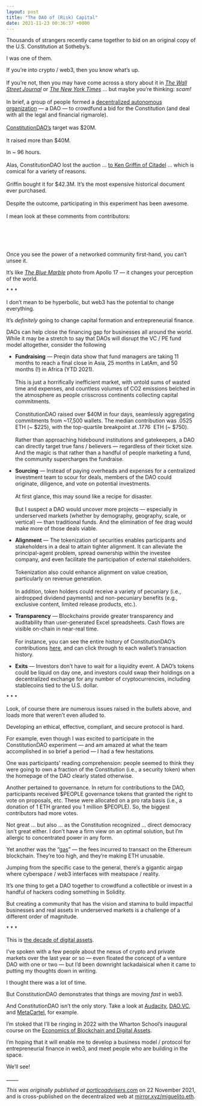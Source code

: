 ```yaml
---
layout: post
title: "The DAO of (Risk) Capital"
date: 2021-11-23 00:36:37 +0000
---
```


<!-- wp:paragraph -->
<p>Thousands of strangers recently came together to bid on an original copy of the U.S. Constitution at Sotheby’s.</p>
<!-- /wp:paragraph -->

<!-- wp:paragraph -->
<p>I was one of them.</p>
<!-- /wp:paragraph -->

<!-- wp:more -->
<!--more-->
<!-- /wp:more -->

<!-- wp:paragraph {"style":{"elements":{"link":{"color":{"text":"var:preset|color|primary"}}}}} -->
<p class="has-link-color">If you’re into crypto / web3, then you know what’s up.<br><br>If you’re not, then you may have come across a story about it in&nbsp;<a href="https://www.wsj.com/articles/crypto-investors-want-to-buy-rare-copy-of-u-s-constitution-at-sothebys-auction-11637071590?mod=Searchresults_pos3&amp;page=1"><em>The Wall Street Journal</em></a>&nbsp;or&nbsp;<a href="https://www.nytimes.com/2021/11/17/business/crypto-constitution-sothebys.html?smid=tw-share"><em>The</em>&nbsp;<em>New York Times</em></a>&nbsp;… but maybe you’re thinking:&nbsp;<em>scam!</em><br><br>In brief, a group of people formed a&nbsp;<a rel="noreferrer noopener" href="https://ethereum.org/en/dao/#what-are-daos" target="_blank">decentralized autonomous organization</a>&nbsp;— a DAO — to crowdfund a bid for the Constitution (and deal with all the legal and financial rigmarole).<br><br><a href="https://www.constitutiondao.com/">ConstitutionDAO’s</a>&nbsp;target was $20M.<br><br>It raised more than $40M.</p>
<!-- /wp:paragraph -->

<!-- wp:paragraph {"style":{"elements":{"link":{"color":{"text":"var:preset|color|primary"}}}}} -->
<p class="has-link-color">In ~ 96 hours.<br><br>Alas, ConstitutionDAO lost the auction …&nbsp;<a href="https://www.wsj.com/articles/citadel-ceo-ken-griffin-outbid-a-group-of-crypto-investors-for-copy-of-u-s-constitution-11637352087?mod=hp_lead_pos10">to Ken Griffin of Citadel</a>&nbsp;… which is comical for a variety of reasons.<br><br>Griffin bought it for $42.3M. It’s&nbsp;the most expensive historical document ever purchased.<br><br>Despite the outcome, participating in this experiment has been awesome.<br><br>I mean look at these comments from contributors:</p>
<!-- /wp:paragraph -->

<!-- wp:gallery {"linkTo":"file"} -->
<figure class="wp-block-gallery has-nested-images columns-default is-cropped"><!-- wp:image {"id":1864,"sizeSlug":"large"} -->
<figure class="wp-block-image size-large"><img src="https://caseyjr.org/wp-content/uploads/2021/11/feake5fxwaqucul.png" alt="" class="wp-image-1864" /></figure>
<!-- /wp:image -->

<!-- wp:image {"id":1865,"sizeSlug":"large"} -->
<figure class="wp-block-image size-large"><img src="https://caseyjr.org/wp-content/uploads/2021/11/feaq17cx0aana_e.jpeg" alt="" class="wp-image-1865" /></figure>
<!-- /wp:image -->

<!-- wp:image {"id":1866,"sizeSlug":"large"} -->
<figure class="wp-block-image size-large"><img src="https://caseyjr.org/wp-content/uploads/2021/11/feq5hewuyaeva-m.jpeg" alt="" class="wp-image-1866" /></figure>
<!-- /wp:image -->

<!-- wp:image {"id":1867,"sizeSlug":"large"} -->
<figure class="wp-block-image size-large"><img src="https://caseyjr.org/wp-content/uploads/2021/11/feccyntvkao51xs.jpeg" alt="" class="wp-image-1867" /></figure>
<!-- /wp:image -->

<!-- wp:image {"id":1868,"sizeSlug":"large"} -->
<figure class="wp-block-image size-large"><img src="https://caseyjr.org/wp-content/uploads/2021/11/img_0470.jpg" alt="" class="wp-image-1868" /></figure>
<!-- /wp:image --></figure>
<!-- /wp:gallery -->

<!-- wp:paragraph -->
<p>Once you see the power of a networked community first-hand, you can’t unsee it.</p>
<!-- /wp:paragraph -->

<!-- wp:paragraph {"style":{"elements":{"link":{"color":{"text":"var:preset|color|primary"}}}}} -->
<p class="has-link-color">It’s like&nbsp;<em><a rel="noreferrer noopener" href="https://www.nasa.gov/multimedia/imagegallery/image_feature_329.html" target="_blank">The Blue Marble</a></em>&nbsp;photo from Apollo 17 — it changes your perception of the world.</p>
<!-- /wp:paragraph -->

<!-- wp:paragraph -->
<p>* * *</p>
<!-- /wp:paragraph -->

<!-- wp:paragraph -->
<p>I don’t mean to be hyperbolic, but web3 has the potential to change everything.</p>
<!-- /wp:paragraph -->

<!-- wp:paragraph -->
<p>It’s&nbsp;<em>definitely</em>&nbsp;going to change capital formation and entrepreneurial finance.</p>
<!-- /wp:paragraph -->

<!-- wp:paragraph -->
<p>DAOs can help close the financing gap for businesses all around the world. While it may be a stretch to say that DAOs will disrupt the VC / PE fund model altogether, consider the following</p>
<!-- /wp:paragraph -->

<!-- wp:list -->
<ul><!-- wp:list-item -->
<li><strong>Fundraising</strong>&nbsp;— Preqin data show that fund managers are taking 11 months to reach a final close in Asia, 25 months in LatAm, and 50 months (!) in Africa (YTD 2021).<br><br>This is just a horrifically inefficient market, with untold sums of wasted time and expenses, and countless volumes of CO2&nbsp;emissions belched in the atmosphere as people crisscross continents collecting capital commitments.<br><br>ConstitutionDAO raised over $40M in four days, seamlessly aggregating commitments from ~17,500 wallets. The median contribution was .0525 ETH (~ $225), with the top-quartile breakpoint at .1776&nbsp;&nbsp;ETH (~ $750).<br><br>Rather than approaching hidebound institutions and gatekeepers, a DAO can directly target true fans / believers — regardless of their ticket size. And the magic is that rather than a handful of people marketing a fund, the community supercharges the fundraise.<br></li>
<!-- /wp:list-item --></ul>
<!-- /wp:list -->

<!-- wp:paragraph -->
<p></p>
<!-- /wp:paragraph -->

<!-- wp:list -->
<ul><!-- wp:list-item -->
<li><strong>Sourcing</strong>&nbsp;— Instead of paying overheads and expenses for a centralized investment team to scour for deals, members of the DAO could originate, diligence, and vote on potential investments.<br><br>At first glance, this may sound like a recipe for disaster.<br><br>But I suspect a DAO would uncover more projects — especially in underserved markets (whether by demography, geography, scale, or vertical) — than traditional funds. And the elimination of fee drag would make more of those deals viable.<br></li>
<!-- /wp:list-item --></ul>
<!-- /wp:list -->

<!-- wp:paragraph -->
<p></p>
<!-- /wp:paragraph -->

<!-- wp:list -->
<ul><!-- wp:list-item -->
<li><strong>Alignment</strong>&nbsp;— The tokenization of securities enables participants and stakeholders in a deal to attain tighter alignment. It can alleviate the principal-agent problem, spread ownership within the investee company, and even facilitate the participation of external stakeholders.<br><br>Tokenization also could enhance alignment on value creation, particularly on revenue generation.<br><br>In addition, token holders could receive a variety of pecuniary (i.e., airdropped dividend payments) and non-pecuniary benefits (e.g., exclusive content, limited release products, etc.).<br></li>
<!-- /wp:list-item --></ul>
<!-- /wp:list -->

<!-- wp:paragraph -->
<p></p>
<!-- /wp:paragraph -->

<!-- wp:list {"style":{"elements":{"link":{"color":{"text":"var:preset|color|primary"}}}}} -->
<ul class="has-link-color"><!-- wp:list-item -->
<li><strong>Transparency</strong>&nbsp;— Blockchains provide greater transparency and auditability than user-generated Excel spreadsheets. Cash flows are visible on-chain in near-real time.<br><br>For instance, you can see the entire history of ConstitutionDAO’s contributions&nbsp;<a rel="noreferrer noopener" href="https://etherscan.io/address/0xd569d3cce55b71a8a3f3c418c329a66e5f714431" target="_blank">here</a>, and can click through to each wallet’s transaction history.<br></li>
<!-- /wp:list-item --></ul>
<!-- /wp:list -->

<!-- wp:paragraph -->
<p></p>
<!-- /wp:paragraph -->

<!-- wp:list -->
<ul><!-- wp:list-item -->
<li><strong>Exits</strong>&nbsp;— Investors don’t have to wait for a liquidity event. A DAO’s tokens could be liquid on day one, and investors could swap their holdings on a decentralized exchange for any number of cryptocurrencies, including stablecoins tied to the U.S. dollar.</li>
<!-- /wp:list-item --></ul>
<!-- /wp:list -->

<!-- wp:paragraph -->
<p>* * *</p>
<!-- /wp:paragraph -->

<!-- wp:paragraph -->
<p>Look, of course there are numerous issues raised in the bullets above, and loads more that weren’t even alluded to.</p>
<!-- /wp:paragraph -->

<!-- wp:paragraph -->
<p>Developing an ethical, effective, compliant, and secure protocol is hard.</p>
<!-- /wp:paragraph -->

<!-- wp:paragraph -->
<p>For example, even though I was excited to participate in the ConstitutionDAO experiment — and am amazed at what the team accomplished in so brief a period — I had a few hesitations.</p>
<!-- /wp:paragraph -->

<!-- wp:paragraph -->
<p>One was participants’ reading comprehension: people seemed to think they were going to own a fraction of the Constitution (i.e., a security token) when the homepage of the DAO clearly stated otherwise.</p>
<!-- /wp:paragraph -->

<!-- wp:paragraph -->
<p>Another pertained to governance. In return for contributions to the DAO, participants received $PEOPLE governance tokens that granted the right to vote on proposals, etc. These were allocated on a pro rata basis (i.e., a donation of 1 ETH granted you 1 million $PEOPLE). So, the biggest contributors had more votes.</p>
<!-- /wp:paragraph -->

<!-- wp:paragraph -->
<p>Not great … but also … as the Constitution recognized … direct democracy isn’t great either. I don’t have a firm view on an optimal solution, but I’m allergic to concentrated power in any form.</p>
<!-- /wp:paragraph -->

<!-- wp:paragraph {"style":{"elements":{"link":{"color":{"text":"var:preset|color|primary"}}}}} -->
<p class="has-link-color">Yet another was the “<a href="https://ethereum.org/en/developers/docs/gas/#what-is-gas" rel="noreferrer noopener" target="_blank">gas</a>” — the fees incurred to transact on the Ethereum blockchain. They’re too high, and they’re making ETH unusable.</p>
<!-- /wp:paragraph -->

<!-- wp:paragraph {"style":{"elements":{"link":{"color":{"text":"var:preset|color|primary"}}}}} -->
<p class="has-link-color">Jumping from the specific case to the general, there’s a gigantic airgap where cyberspace / web3 interfaces with meatspace / reality.</p>
<!-- /wp:paragraph -->

<!-- wp:paragraph -->
<p>It’s one thing to get a DAO together to crowdfund a collectible or invest in a handful of hackers coding something in Solidity.</p>
<!-- /wp:paragraph -->

<!-- wp:paragraph -->
<p>But creating a community that has the vision and stamina to build impactful businesses and real assets in underserved markets is a challenge of a different order of magnitude.</p>
<!-- /wp:paragraph -->

<!-- wp:paragraph -->
<p>* * *</p>
<!-- /wp:paragraph -->

<!-- wp:paragraph {"style":{"elements":{"link":{"color":{"text":"var:preset|color|primary"}}}}} -->
<p class="has-link-color">This is&nbsp;<a href="https://porticoadvisers.com/2020/12/17/the-decade-of-digital-assets/" rel="noreferrer noopener" target="_blank">the decade of digital assets</a>.</p>
<!-- /wp:paragraph -->

<!-- wp:paragraph {"style":{"elements":{"link":{"color":{"text":"var:preset|color|primary"}}}}} -->
<p class="has-link-color">I’ve spoken with a few people about the nexus of crypto and private markets over the last year or so — even floated the concept of a venture DAO with one or two — but I’d been downright lackadaisical when it came to putting my thoughts down in writing.</p>
<!-- /wp:paragraph -->

<!-- wp:paragraph -->
<p>I thought there was a lot of time.</p>
<!-- /wp:paragraph -->

<!-- wp:paragraph -->
<p>But ConstitutionDAO demonstrates that things are moving&nbsp;<em>fast</em>&nbsp;in web3.</p>
<!-- /wp:paragraph -->

<!-- wp:paragraph {"style":{"elements":{"link":{"color":{"text":"var:preset|color|primary"}}}}} -->
<p class="has-link-color">And ConstitutionDAO isn’t the only story. Take a look at&nbsp;<a href="https://www.audacity.fund/" rel="noreferrer noopener" target="_blank">Audacity</a>,&nbsp;<a href="https://dao.vc/" rel="noreferrer noopener" target="_blank">DAO.VC</a>, and&nbsp;<a href="https://metacartel.xyz/" rel="noreferrer noopener" target="_blank">MetaCartel</a>, for&nbsp;example.</p>
<!-- /wp:paragraph -->

<!-- wp:paragraph {"style":{"elements":{"link":{"color":{"text":"var:preset|color|primary"}}}}} -->
<p class="has-link-color">I’m stoked that I’ll be ringing in 2022 with the Wharton School’s inaugural course on the&nbsp;<a href="https://www.blockchain.wharton.upenn.edu/" rel="noreferrer noopener" target="_blank">Economics of Blockchain and Digital Assets</a>.</p>
<!-- /wp:paragraph -->

<!-- wp:paragraph {"style":{"elements":{"link":{"color":{"text":"var:preset|color|primary"}}}}} -->
<p class="has-link-color">I’m hoping that it will enable me to develop a business model / protocol for entrepreneurial finance in web3, and meet people who are building in the space.</p>
<!-- /wp:paragraph -->

<!-- wp:paragraph {"style":{"elements":{"link":{"color":{"text":"var:preset|color|primary"}}}}} -->
<p class="has-link-color">We’ll see!</p>
<!-- /wp:paragraph -->

<!-- wp:paragraph {"style":{"elements":{"link":{"color":{"text":"var:preset|color|primary"}}}}} -->
<p class="has-link-color">_____</p>
<!-- /wp:paragraph -->

<!-- wp:paragraph {"style":{"elements":{"link":{"color":{"text":"var:preset|color|primary"}}}}} -->
<p class="has-link-color"><em>This was originally published at </em><a href="https://porticoadvisers.com/2021/11/22/the-dao-of-risk-capital/" target="_blank" rel="noreferrer noopener"><em>porticoadvisers.</em>com</a> on 22 November 2021, and is cross-published on the decentralized web at <a href="https://mirror.xyz/miguelito.eth/59Z1R3yV-Py-VfqGgCOpMNPBc4_fCFAhqBYlUqyEV_8" target="_blank" rel="noreferrer noopener">mirror.xyz/miguelito.eth</a>.</p>
<!-- /wp:paragraph -->
